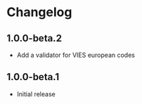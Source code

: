 # Changelog

## 1.0.0-beta.2

* Add a validator for VIES european codes

## 1.0.0-beta.1

* Initial release

